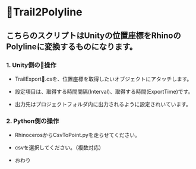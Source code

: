 # Trail2Polyline

## こちらのスクリプトはUnityの位置座標をRhinoのPolylineに変換するものになります。

### 1. Unity側の操作

- TrailExport.csを、位置座標を取得したいオブジェクトにアタッチします。

- 設定項目は、取得する時間間隔(Interval)、取得する時間(ExportTime)です。

- 出力先はプロジェクトフォルダ内に出力されるように設定されいています。

### 2. Python側の操作

- RhinocerosからCsvToPoint.pyを走らせてください。

- csvを選択してください。（複数対応）

- おわり
